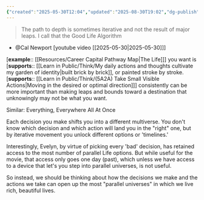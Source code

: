 ```yaml
---
{"created":"2025-05-30T12:04","updated":"2025-08-30T19:02","dg-publish":true,"dg-permalink":"10-depth-iterative","id":"10","dg-path":"Think/'The path to depth is sometimes iterative...'.md","permalink":"/10-depth-iterative/","dgPassFrontmatter":true,"noteIcon":"1"}
---
```


> The path to depth is sometimes iterative and not the result of major leaps. I call that the Good Life Algorithm
- @Cal Newport [youtube video [[2025-05-30\|2025-05-30]]]

[**example**:: [[Resources/Career Capital Pathway Map\|The Life]]] you want is [**supports**:: [[Learn in Public/Think/My daily actions and thoughts cultivate my garden of identity\|built brick by brick]], or painted stroke by stroke. [**supports**:: [[Learn in Public/Think/(5A2A) Take Small Visible Actions\|Moving in the desired or optimal direction]]] consistently can be more important than making leaps and bounds toward a destination that unknowingly may not be what you want. 

Similar: Everything, Everywhere All At Once 

Each decision you make shifts you into a different multiverse. You don't know which decision and which action will land you in the "right" one, but by iterative movement you unlock different options or 'timelines.' 

Interestingly, Evelyn, by virtue of picking every 'bad' decision, has retained access to the most number of parallel Life options. But while useful for the movie, that access only goes one day (past), which unless we have access to a device that let's you step into parallel universes, is not useful.

So instead, we should be thinking about how the decisions we make and the actions we take can open up the most "parallel universes" in which we live rich, beautiful lives. 